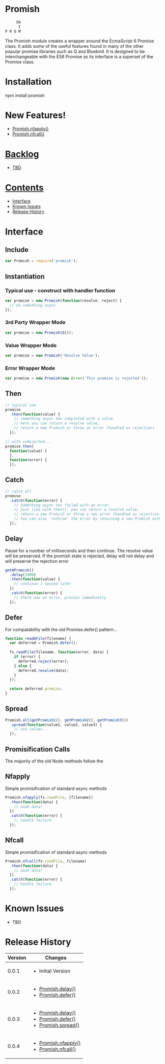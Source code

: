# Promish

```javascript
     SH
      I
P R O M
```

The Promish module creates a wrapper around the EcmaScript 6 Promise class.
 It adds some of the useful features found in many of the other popular promise libraries such as Q and Bluebird.
 It is designed to be interchangeable with the ES6 Promise as its interface is a superset of the Promise class.

# Installation

npm install promish

# New Features!

<ul>
    <li><a href="#nfapply">Promish.nfapply()</li>
    <li><a href="#nfcall">Promish.nfcall()</li>
</ul>

# Backlog

<ul>
    <li>TBD</li>
</ul>

# Contents

<ul>
    <li>
        <a href="#interface">Interface</a>
    </li>
    <li><a href="#known-issues">Known Issues</a></li>
    <li><a href="#release-history">Release History</a></li>
</ul>

# Interface

## Include

```javascript
var Promish = require('promish');
```

## Instantiation

### Typical use - construct with handler function
```javascript
var promise = new Promish(function(resolve, reject) {
  // do something async
});
```

### 3rd Party Wrapper Mode
```javascript
var promise = new Promish(Q());
```

### Value Wrapper Mode
```javascript
var promise = new Promish('Resolve Value');
```

### Error Wrapper Mode
```javascript
var promise = new Promish(new Error('This promise is rejected'));
```

## Then

```javascript
// typical use
promise
  .then(function(value) {
    // something async has completed with a value
    // here you can return a resolve value,
    // return a new Promish or throw an error (handled as rejection)
  });
  
// with onRejected...
promise.then(
  function(value) {
  },
  function(error) {
  });
```

## Catch

```javascript
// catch all
promise
  .catch(function(error) {
    // Something async has failed with an error.
    // Just like with then(), you can return a resolve value,
    // return a new Promish or throw a new error (handled as rejection)
    // You can also 'rethrow' the error by returning a new Promish with the error
  });
```

## Delay

Pause for a number of milliseconds and then continue.
 The resolve value will be preserved.
 If the promish state is rejected, delay will not delay and will preserve the rejection error

```javascript
getAPromish()
  .delay(1000)
  .then(function(value) {
    // continue 1 second later
  })
  .catch(function(error) {
    // there was an error, process immediately
  });
```

## Defer

For compatability with the old Promise.defer() pattern...

```javascript
function readAFile(filename) {
  var deferred = Promish.defer();
  
  fs.readFile(filename, function(error, data) {
    if (error) {
      deferred.reject(error);
    } else {
      deferred.resolve(data);
    }
  });
  
  return deferred.promise;
}
```

## Spread

```javascript
Promish.all(getPromish1(), getPromish2(), getPromish3())
  .spread(function(value1, value2, value3) {
    // use values...
  });
```

## Promisification Calls

The majority of the old Node methods follow the

## Nfapply

Simple promisification of standard async methods

```javascript
Promish.nfapply(fs.readFile, [filename])
  .then(function(data) {
    // oooh data!
  })
  .catch(function(error) {
    // handle failure
  });
```

## Nfcall

Simple promisification of standard async methods

```javascript
Promish.nfcall(fs.readFile, filename)
  .then(function(data) {
    // oooh data!
  })
  .catch(function(error) {
    // handle failure
  });
```



# Known Issues

<ul>
    <li>TBD</li>
</ul>

# Release History

| Version | Changes |
| ------- | ------- |
| 0.0.1   | <ul><li>Initial Version</li></ul> |
| 0.0.2   | <ul><li><a href="#delay">Promish.delay()</li><li><a href="#defer">Promish.defer()</li></ul> |
| 0.0.3   | <ul><li><a href="#delay">Promish.delay()</li><li><a href="#defer">Promish.defer()</li><li><a href="#spread">Promish.spread()</li></ul> |
| 0.0.4   | <ul><li><a href="#nfapply">Promish.nfapply()</li><li><a href="#nfcall">Promish.nfcall()</li></ul> |